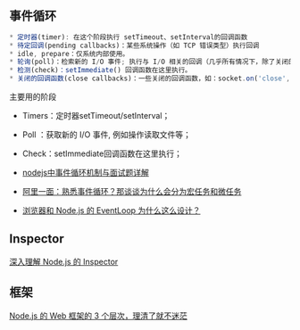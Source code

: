 ## 事件循环

```js
* 定时器(timer): 在这个阶段执行 setTimeout、setInterval的回调函数
* 待定回调(pending callbacks)：某些系统操作（如 TCP 错误类型）执行回调
* idle, prepare：仅系统内部使用。
* 轮询(poll)：检索新的 I/O 事件; 执行与 I/O 相关的回调（几乎所有情况下，除了关闭的回调函数，那些由计时器和 setImmediate() 调度的之外）
* 检测(check)：setImmediate() 回调函数在这里执行。
* 关闭的回调函数(close callbacks)：一些关闭的回调函数，如：socket.on('close', ...)。
```

主要用的阶段
- Timers：定时器setTimeout/setInterval；
- Poll ：获取新的 I/O 事件, 例如操作读取文件等；
- Check：setImmediate回调函数在这里执行；

- [nodejs中事件循环机制与面试题详解](https://segmentfault.com/a/1190000040364902)
- [阿里一面：熟悉事件循环？那谈谈为什么会分为宏任务和微任务](https://juejin.cn/post/7073099307510923295)
- [浏览器和 Node.js 的 EventLoop 为什么这么设计？](https://mp.weixin.qq.com/s/gWeWV8VSRc-_NuYRCM-kTQ)

## Inspector

[深入理解 Node.js 的 Inspector](https://mp.weixin.qq.com/s/-fFwUGJrV5Rxia7KtoPkhg)


## 框架

[Node.js 的 Web 框架的 3 个层次，理清了就不迷茫](https://mp.weixin.qq.com/s/ufPm66kZJunspPcTSg0S0w)